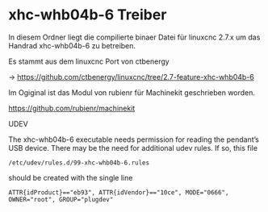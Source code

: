 xhc-whb04b-6 Treiber
====================
In diesem Ordner liegt die compilierte binaer Datei für linuxcnc 2.7.x  um
das Handrad xhc-whb04b-6 zu betreiben.

Es stammt aus dem linuxcnc Port von ctbenergy

-> https://github.com/ctbenergy/linuxcnc/tree/2.7-feature-xhc-whb04b-6

Im Ogiginal ist das Modul von rubienr  für Machinekit geschrieben worden.

https://github.com/rubienr/machinekit 


UDEV

The xhc-whb04b-6 executable needs permission for reading the pendant’s USB device. There may be the need for additional udev rules. If so, this file
```
/etc/udev/rules.d/99-xhc-whb04b-6.rules
```
should be created with the single line
```
ATTR{idProduct}=="eb93", ATTR{idVendor}=="10ce", MODE="0666", OWNER="root", GROUP="plugdev"
```
